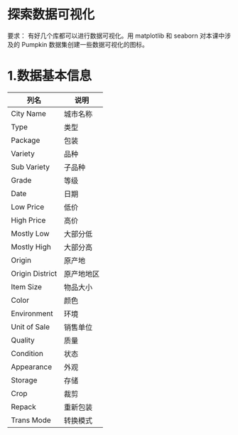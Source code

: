 # 探索数据可视化
要求：
有好几个库都可以进行数据可视化。用 matplotlib 和 seaborn 对本课中涉及的 Pumpkin 数据集创建一些数据可视化的图标。

# 1.数据基本信息

|列名|说明|
|---|---|
|City Name|城市名称|
|Type|类型|
|Package|包装|
|Variety|品种|
|Sub Variety|子品种|
|Grade|等级|
|Date|日期|
|Low Price|低价|
|High Price|高价|
|Mostly Low|大部分低|
|Mostly High|大部分高|
|Origin|原产地|
|Origin District|原产地地区|
|Item Size|物品大小|
|Color|颜色|
|Environment|环境|
|Unit of Sale|销售单位|
|Quality|质量|
|Condition|状态|
|Appearance|外观|
|Storage|存储|
|Crop|裁剪|
|Repack|重新包装|
|Trans Mode|转换模式|





